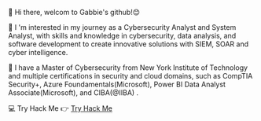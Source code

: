 
👋 Hi there, 
welcom to Gabbie's github!😊

🌱 I 'm interested in my journey as a Cybersecurity Analyst and System Analyst, with skills and knowledge in cybersecurity, data analysis, and software development to create innovative solutions with SIEM, SOAR and cyber intelligence. 

🌱 I have a Master of Cybersecurity from New York Institute of Technology and multiple certifications in security and cloud domains, such as CompTIA Security+, Azure Foundamentals(Microsoft), Power BI Data Analyst Associate(Microsoft), and CIBA(@IIBA) .

💻 Try Hack Me 👉
[Try Hack Me](https://tryhackme.com/r/p/ddweiqian)
